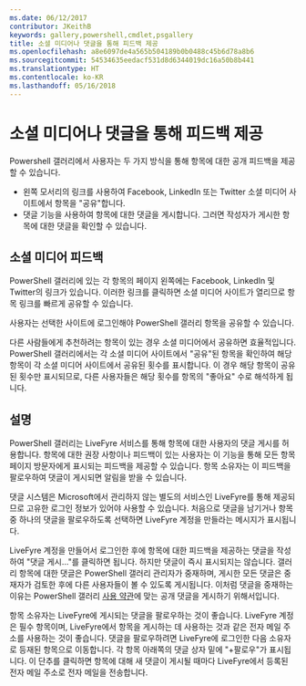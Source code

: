 ```yaml
---
ms.date: 06/12/2017
contributor: JKeithB
keywords: gallery,powershell,cmdlet,psgallery
title: 소셜 미디어나 댓글을 통해 피드백 제공
ms.openlocfilehash: a8e6097de4a565b504189b0b0488c45b6d78a8b6
ms.sourcegitcommit: 54534635eedacf531d8d6344019dc16a50b8b441
ms.translationtype: HT
ms.contentlocale: ko-KR
ms.lasthandoff: 05/16/2018
---
```

# <a name="providing-feedback-via-social-media-or-comments"></a>소셜 미디어나 댓글을 통해 피드백 제공

Powershell 갤러리에서 사용자는 두 가지 방식을 통해 항목에 대한 공개 피드백을 제공할 수 있습니다.

- 왼쪽 모서리의 링크를 사용하여 Facebook, LinkedIn 또는 Twitter 소셜 미디어 사이트에서 항목을 "공유"합니다.
- 댓글 기능을 사용하여 항목에 대한 댓글을 게시합니다. 그러면 작성자가 게시한 항목에 대한 댓글을 확인할 수 있습니다.

## <a name="social-media-feedback"></a>소셜 미디어 피드백

PowerShell 갤러리에 있는 각 항목의 페이지 왼쪽에는 Facebook, LinkedIn 및 Twitter의 링크가 있습니다.
이러한 링크를 클릭하면 소셜 미디어 사이트가 열리므로 항목 링크를 빠르게 공유할 수 있습니다.

사용자는 선택한 사이트에 로그인해야 PowerShell 갤러리 항목을 공유할 수 있습니다.

다른 사람들에게 추천하려는 항목이 있는 경우 소셜 미디어에서 공유하면 효율적입니다.
PowerShell 갤러리에서는 각 소셜 미디어 사이트에서 "공유"된 항목을 확인하여 해당 항목이 각 소셜 미디어 사이트에서 공유된 횟수를 표시합니다.
이 경우 해당 항목이 공유된 횟수만 표시되므로, 다른 사용자들은 해당 횟수를 항목의 "좋아요" 수로 해석하게 됩니다.


## <a name="comments"></a>설명

PowerShell 갤러리는 LiveFyre 서비스를 통해 항목에 대한 사용자의 댓글 게시를 허용합니다.
항목에 대한 권장 사항이나 피드백이 있는 사용자는 이 기능을 통해 모든 항목 페이지 방문자에게 표시되는 피드백을 제공할 수 있습니다.
항목 소유자는 이 피드백을 팔로우하여 댓글이 게시되면 알림을 받을 수 있습니다.

댓글 시스템은 Microsoft에서 관리하지 않는 별도의 서비스인 LiveFyre를 통해 제공되므로 고유한 로그인 정보가 있어야 사용할 수 있습니다.
처음으로 댓글을 남기거나 항목 중 하나의 댓글을 팔로우하도록 선택하면 LiveFyre 계정을 만들라는 메시지가 표시됩니다.

LiveFyre 계정을 만들어서 로그인한 후에 항목에 대한 피드백을 제공하는 댓글을 작성하여 "댓글 게시..."를 클릭하면 됩니다. 하지만 댓글이 즉시 표시되지는 않습니다.
갤러리 항목에 대한 댓글은 PowerShell 갤러리 관리자가 중재하며, 게시한 모든 댓글은 중재자가 검토한 후에 다른 사용자들이 볼 수 있도록 게시됩니다.
이처럼 댓글을 중재하는 이유는 PowerShell 갤러리 [사용 약관](https://www.powershellgallery.com/policies/Terms)에 맞는 공개 댓글을 게시하기 위해서입니다.

항목 소유자는 LiveFyre에 게시되는 댓글을 팔로우하는 것이 좋습니다.
LiveFyre 계정은 필수 항목이며, LiveFyre에서 항목을 게시하는 데 사용하는 것과 같은 전자 메일 주소를 사용하는 것이 좋습니다.
댓글을 팔로우하려면 LiveFyre에 로그인한 다음 소유자로 등재된 항목으로 이동합니다.
각 항목 아래쪽의 댓글 상자 밑에 "+팔로우"가 표시됩니다.
이 단추를 클릭하면 항목에 대해 새 댓글이 게시될 때마다 LiveFyre에서 등록된 전자 메일 주소로 전자 메일을 전송합니다.